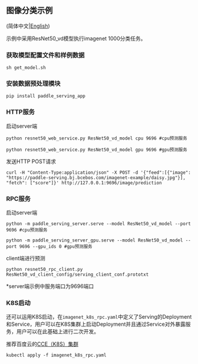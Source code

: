 ## 图像分类示例

(简体中文|[English](./README.md))

示例中采用ResNet50_vd模型执行imagenet 1000分类任务。

### 获取模型配置文件和样例数据
```
sh get_model.sh
```

### 安装数据预处理模块

```
pip install paddle_serving_app
```

### HTTP服务

启动server端
```
python resnet50_web_service.py ResNet50_vd_model cpu 9696 #cpu预测服务
```
```
python resnet50_web_service.py ResNet50_vd_model gpu 9696 #gpu预测服务
```


发送HTTP POST请求
```
curl -H "Content-Type:application/json" -X POST -d '{"feed":[{"image": "https://paddle-serving.bj.bcebos.com/imagenet-example/daisy.jpg"}], "fetch": ["score"]}' http://127.0.0.1:9696/image/prediction
```

### RPC服务

启动server端
```
python -m paddle_serving_server.serve --model ResNet50_vd_model --port 9696 #cpu预测服务
```

```
python -m paddle_serving_server_gpu.serve --model ResNet50_vd_model --port 9696 --gpu_ids 0 #gpu预测服务
```

client端进行预测
```
python resnet50_rpc_client.py ResNet50_vd_client_config/serving_client_conf.prototxt
```
*server端示例中服务端口为9696端口

### K8S启动

还可以运用K8S启动，在`imagenet_k8s_rpc.yaml`中定义了Serving的Deployment和Service，用户可以在K8S集群上启动Deployment并且通过Service对外暴露服务，用户可以在此基础上进行二次开发。

推荐百度云的[CCE（K8S）集群](https://cloud.baidu.com/search.html?q=CCE)

```
kubectl apply -f imagenet_k8s_rpc.yaml
```
